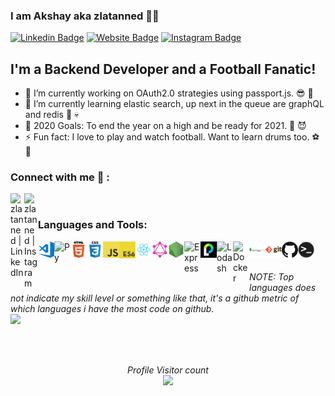 ### I am Akshay aka zlatanned 🤟🏼

[![Linkedin Badge](https://img.shields.io/badge/-Akshay%20Shahi-0e76a8?style=flat-square&logo=Linkedin&logoColor=white)](https://linkedin.com/in/shahiakshay31)
[![Website Badge](https://img.shields.io/badge/Coming%20Soon-3b5998?style=flat-square&logo=google-chrome&logoColor=white)](https://github.com/zlatanned)
[![Instagram Badge](https://img.shields.io/badge/-@akashahipaneer-e4405f?style=flat-square&logo=Instagram&logoColor=white)](https://instagram.com/akashahipaneer/)

## I'm a Backend Developer and a Football Fanatic!

- 🔭 I’m currently working on OAuth2.0 strategies using passport.js. 😎 🤩
- 🌱 I’m currently learning elastic search, up next in the queue are graphQL and redis 🤯 💀
- 🥅 2020 Goals: To end the year on a high and be ready for 2021. 🤠 😈
- ⚡ Fun fact: I love to play and watch football. Want to learn drums too. ⚽️ 🥁

### Connect with me 🤝 : 

[<img align="left" alt="zlatanned | LinkedIn" width="22px" src="https://cdn.jsdelivr.net/npm/simple-icons@v3/icons/linkedin.svg" />][linkedin]
[<img align="left" alt="zlatanned | Instagram" width="22px" src="https://cdn.jsdelivr.net/npm/simple-icons@v3/icons/instagram.svg" />][instagram]

<br />

### Languages and Tools:

<img align="left" alt="Visual Studio Code" width="26px" src="https://raw.githubusercontent.com/github/explore/80688e429a7d4ef2fca1e82350fe8e3517d3494d/topics/visual-studio-code/visual-studio-code.png" />
<img align="left" alt="Py" width="26px" src="https://github.com/jalbertsr/logo-badge-images/blob/master/img/rsz_python.png?raw=true" />
<img align="left" alt="HTML5" width="26px" src="https://raw.githubusercontent.com/github/explore/80688e429a7d4ef2fca1e82350fe8e3517d3494d/topics/html/html.png" />
<img align="left" alt="CSS3" width="26px" src="https://raw.githubusercontent.com/github/explore/80688e429a7d4ef2fca1e82350fe8e3517d3494d/topics/css/css.png" />
<img align="left" alt="JavaScript" width="26px" src="https://raw.githubusercontent.com/github/explore/80688e429a7d4ef2fca1e82350fe8e3517d3494d/topics/javascript/javascript.png" />
<img align="left" alt="ES6" width="26px" src="https://github.com/MarioTerron/logo-images/blob/master/logos/es6.png" />
<img align="left" alt="React" width="26px" src="https://raw.githubusercontent.com/github/explore/80688e429a7d4ef2fca1e82350fe8e3517d3494d/topics/react/react.png" />
<img align="left" alt="GraphQL" width="26px" src="https://raw.githubusercontent.com/github/explore/80688e429a7d4ef2fca1e82350fe8e3517d3494d/topics/graphql/graphql.png" />
<img align="left" alt="Node.js" width="26px" src="https://raw.githubusercontent.com/github/explore/80688e429a7d4ef2fca1e82350fe8e3517d3494d/topics/nodejs/nodejs.png" />
<img align="left" alt="Express" width="26px" src="https://github.com/MarioTerron/logo-images/blob/master/logos/expressjs.png" />
<img align="left" alt="Passport"width="26px" src="https://github.com/MarioTerron/logo-images/blob/master/logos/passport.png" />
<img align="left" alt="Lodash" width="26px" src="https://github.com/jalbertsr/logo-badge-images/blob/master/img/rsz_lodash.png?raw=true" />
<img align="left" alt="Docker" width="26px" src="https://i.imgur.com/VyjCJuz.png" />
<img align="left" alt="MongoDB" width="26px" src="https://raw.githubusercontent.com/github/explore/80688e429a7d4ef2fca1e82350fe8e3517d3494d/topics/mongodb/mongodb.png" />
<img align="left" alt="Git" width="26px" src="https://raw.githubusercontent.com/github/explore/80688e429a7d4ef2fca1e82350fe8e3517d3494d/topics/git/git.png" />
<img align="left" alt="GitHub" width="26px" src="https://raw.githubusercontent.com/github/explore/78df643247d429f6cc873026c0622819ad797942/topics/github/github.png" />
<img align="left" alt="Terminal" width="26px" src="https://raw.githubusercontent.com/github/explore/80688e429a7d4ef2fca1e82350fe8e3517d3494d/topics/terminal/terminal.png" />

<br />
<br />
<p>
  <i>NOTE: Top languages does not indicate my skill level or something like that, it's a github metric of which languages i have the most code on github.</i><br>
  <img src="https://github-readme-stats.vercel.app/api/top-langs/?username=zlatanned&layout=compact&theme=material-palenight" />
</p>

[instagram]: https://instagram.com/iamakshayshahi
[linkedin]: https://linkedin.com/in/shahiakshay31

<br />
<br />

<p align="center"> 
  <i>Profile Visitor count</i><br>
  <img src="https://profile-counter.glitch.me/zlatanned/count.svg" />
</p>

